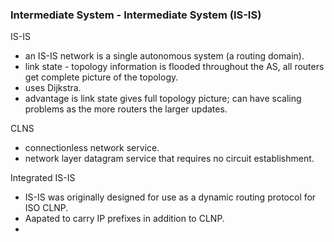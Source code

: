 ### Intermediate System - Intermediate System (IS-IS)  

IS-IS  
*  an IS-IS network is a single autonomous system (a routing domain).  
*  link state - topology information is flooded throughout the AS, all routers get complete picture of the topology.  
*  uses Dijkstra.  
*  advantage is link state gives full topology picture;  can have scaling problems as the more routers the larger updates.  

CLNS
*  connectionless network service.  
*  network layer datagram service that requires no circuit establishment.  

Integrated IS-IS  
*  IS-IS was originally designed for use as a dynamic routing protocol for ISO CLNP.  
*  Aapated to carry IP prefixes in addition to CLNP.  
*  

